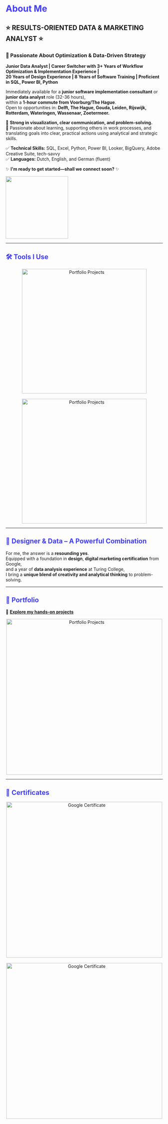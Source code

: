 # <span style="color: #413DFF;">About Me</span>

## ⭐ RESULTS-ORIENTED DATA & MARKETING ANALYST ⭐  

### 🚀 Passionate About Optimization & Data-Driven Strategy  

**Junior Data Analyst | Career Switcher with 3+ Years of Workflow Optimization & Implementation Experience |  
20 Years of Design Experience | 8 Years of Software Training | Proficient in SQL, Power BI, Python**  

Immediately available for a **junior software implementation consultant** or **junior data analyst** role (32-36 hours),  
within a **1-hour commute from Voorburg/The Hague**.  
Open to opportunities in: **Delft, The Hague, Gouda, Leiden, Rijswijk, Rotterdam, Wateringen, Wassenaar, Zoetermeer.**  

🔹 **Strong in visualization, clear communication, and problem-solving.**  
🔹 Passionate about learning, supporting others in work processes, and translating goals into clear, practical actions using analytical and strategic skills.  

✅ **Technical Skills:** SQL, Excel, Python, Power BI, Looker, BigQuery, Adobe Creative Suite, tech-savvy  
✅ **Languages:** Dutch, English, and German (fluent)  

✨ **I'm ready to get started—shall we connect soon?** ✨  

<a href="https://www.linkedin.com/in/neeltjeschoenmaker/">
    <img src="https://img.shields.io/badge/Let's_Connect!-LinkedIn-blue" style="width: 200px; height: auto;"/>
</a>


---

## <span style="color: #413DFF;">🛠 Tools I Use</span>  

<div align="center">
    <img src="https://github.com/user-attachments/assets/835d111d-5e00-4c11-b8bb-a7ffd7aca2fe" alt="Portfolio Projects" width="400"/>
</div>  

<br>  

<div align="center">
    <img src="https://github.com/user-attachments/assets/7ac2e2d4-5e09-4868-a710-52666bad18fd" alt="Portfolio Projects" width="400"/>
</div>  

---

## <span style="color: #413DFF;">🎨 Designer & Data – A Powerful Combination</span>  

For me, the answer is a **resounding yes**.  
Equipped with a foundation in **design**, **digital marketing certification** from Google,  
and a year of **data analysis experience** at Turing College,  
I bring a **unique blend of creativity and analytical thinking** to problem-solving.  

---

## <span style="color: #413DFF;">📂 Portfolio</span>  

🚀 **[Explore my hands-on projects](https://neeltjedesignsdata.carrd.co/)**  

<div align="center">
    <img src="https://github.com/user-attachments/assets/a92cc4dc-00ce-4302-814c-67fa1df9b57f" 
         alt="Portfolio Projects" width="500"/>
</div>  

---

## <span style="color: #413DFF;">📜 Certificates</span>  

<div align="center">
    <img src="https://github.com/user-attachments/assets/ed13994c-47a3-4b12-a7b3-4146f1e46c7e" alt="Google Certificate" width="500"/>
</div>  

<br>  

<div align="center">
    <img src="https://github.com/user-attachments/assets/7ba4152d-60e6-4302-8e08-ad0b9802d095" alt="Google Certificate" width="500"/>
</div>  




